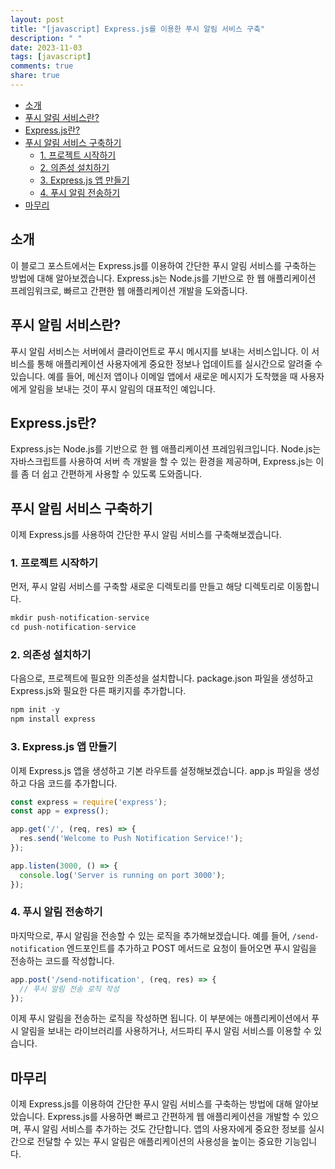 ```yaml
---
layout: post
title: "[javascript] Express.js를 이용한 푸시 알림 서비스 구축"
description: " "
date: 2023-11-03
tags: [javascript]
comments: true
share: true
---
```


- [소개](#소개)
- [푸시 알림 서비스란?](#푸시-알림-서비스란)
- [Express.js란?](#expressjs란)
- [푸시 알림 서비스 구축하기](#푸시-알림-서비스-구축하기)
    - [1. 프로젝트 시작하기](#1-프로젝트-시작하기)
    - [2. 의존성 설치하기](#2-의존성-설치하기)
    - [3. Express.js 앱 만들기](#3-expressjs-앱-만들기)
    - [4. 푸시 알림 전송하기](#4-푸시-알림-전송하기)
- [마무리](#마무리)

## 소개

이 블로그 포스트에서는 Express.js를 이용하여 간단한 푸시 알림 서비스를 구축하는 방법에 대해 알아보겠습니다. Express.js는 Node.js를 기반으로 한 웹 애플리케이션 프레임워크로, 빠르고 간편한 웹 애플리케이션 개발을 도와줍니다.

## 푸시 알림 서비스란?

푸시 알림 서비스는 서버에서 클라이언트로 푸시 메시지를 보내는 서비스입니다. 이 서비스를 통해 애플리케이션 사용자에게 중요한 정보나 업데이트를 실시간으로 알려줄 수 있습니다. 예를 들어, 메신저 앱이나 이메일 앱에서 새로운 메시지가 도착했을 때 사용자에게 알림을 보내는 것이 푸시 알림의 대표적인 예입니다.

## Express.js란?

Express.js는 Node.js를 기반으로 한 웹 애플리케이션 프레임워크입니다. Node.js는 자바스크립트를 사용하여 서버 측 개발을 할 수 있는 환경을 제공하며, Express.js는 이를 좀 더 쉽고 간편하게 사용할 수 있도록 도와줍니다.

## 푸시 알림 서비스 구축하기

이제 Express.js를 사용하여 간단한 푸시 알림 서비스를 구축해보겠습니다.

### 1. 프로젝트 시작하기

먼저, 푸시 알림 서비스를 구축할 새로운 디렉토리를 만들고 해당 디렉토리로 이동합니다.

```javascript
mkdir push-notification-service
cd push-notification-service
```

### 2. 의존성 설치하기

다음으로, 프로젝트에 필요한 의존성을 설치합니다. package.json 파일을 생성하고 Express.js와 필요한 다른 패키지를 추가합니다.

```javascript
npm init -y
npm install express
```

### 3. Express.js 앱 만들기

이제 Express.js 앱을 생성하고 기본 라우트를 설정해보겠습니다. app.js 파일을 생성하고 다음 코드를 추가합니다.

```javascript
const express = require('express');
const app = express();

app.get('/', (req, res) => {
  res.send('Welcome to Push Notification Service!');
});

app.listen(3000, () => {
  console.log('Server is running on port 3000');
});
```

### 4. 푸시 알림 전송하기

마지막으로, 푸시 알림을 전송할 수 있는 로직을 추가해보겠습니다. 예를 들어, `/send-notification` 엔드포인트를 추가하고 POST 메서드로 요청이 들어오면 푸시 알림을 전송하는 코드를 작성합니다.

```javascript
app.post('/send-notification', (req, res) => {
  // 푸시 알림 전송 로직 작성
});
```

이제 푸시 알림을 전송하는 로직을 작성하면 됩니다. 이 부분에는 애플리케이션에서 푸시 알림을 보내는 라이브러리를 사용하거나, 서드파티 푸시 알림 서비스를 이용할 수 있습니다.

## 마무리

이제 Express.js를 이용하여 간단한 푸시 알림 서비스를 구축하는 방법에 대해 알아보았습니다. Express.js를 사용하면 빠르고 간편하게 웹 애플리케이션을 개발할 수 있으며, 푸시 알림 서비스를 추가하는 것도 간단합니다. 앱의 사용자에게 중요한 정보를 실시간으로 전달할 수 있는 푸시 알림은 애플리케이션의 사용성을 높이는 중요한 기능입니다.